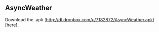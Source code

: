 AsyncWeather
------------

Download the .apk (http://dl.dropbox.com/u/7182872/AsyncWeather.apk)[here].

